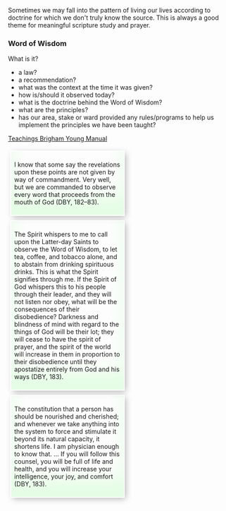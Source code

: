 <div style="display:none">
/Users/dcvezzani/Dropbox/journal/current/20210905-word-of-wisdom.md
To view formatted in Chrome browser, use extension: https://chrome.google.com/webstore/detail/markdown-viewer/ckkdlimhmcjmikdlpkmbgfkaikojcbjk
word of wisdom
</div>

<style>
  ul { list-style: inherit; }
  .container {
    display: flex;
    flex-wrap: wrap;
  }
  .container div {
    width: 48%;
    box-shadow:
         inset 0 -3em 3em rgba(0,0,0,0.1),
               0 0  0 2px rgb(255,255,255),
               0.3em 0.3em 1em rgba(0,0,0,0.3);
    margin: 0.5em;
    padding: 0.5em;
  }

  .container.quotes div, 
  .container div.quote {
    box-shadow:
         inset 0 -3em 3em rgba(0,255,0,0.1),
               0 0  0 2px rgb(255,255,255),
               0.3em 0.3em 1em rgba(0,0,0,0.3);
  }

  .container.scriptures div, 
  .container div.scripture {
    box-shadow:
         inset 0 -3em 3em rgba(0,0,255,0.1),
               0 0  0 2px rgb(255,255,255),
               0.3em 0.3em 1em rgba(0,0,0,0.3);
  }

  .block {
    flex-grow: 1;
  }
</style>



Sometimes we may fall into the pattern of living our lives according to doctrine for which we don't truly know the source.  This is always a good theme for meaningful scripture study and prayer.

### Word of Wisdom

What is it?
- a law?
- a recommendation?
- what was the context at the time it was given?
- how is/should it observed today?
- what is the doctrine behind the Word of Wisdom?
- what are the principles?
- has our area, stake or ward provided any rules/programs to help us implement the principles we have been taught?

[Teachings Brigham Young Manual](https://abn.churchofjesuschrist.org/study/manual/teachings-brigham-young/chapter-29?lang=eng)

<div class="container quotes">
<div class="">

I know that some say the revelations upon these points are not given by way of commandment. Very well, but we are commanded to observe every word that proceeds from the mouth of God (DBY, 182–83).

</div>
<div class="">

The Spirit whispers to me to call upon the Latter-day Saints to observe the Word of Wisdom, to let tea, coffee, and tobacco alone, and to abstain from drinking spirituous drinks. This is what the Spirit signifies through me. If the Spirit of God whispers this to his people through their leader, and they will not listen nor obey, what will be the consequences of their disobedience? Darkness and blindness of mind with regard to the things of God will be their lot; they will cease to have the spirit of prayer, and the spirit of the world will increase in them in proportion to their disobedience until they apostatize entirely from God and his ways (DBY, 183).

</div>
<div class="">

The constitution that a person has should be nourished and cherished; and whenever we take anything into the system to force and stimulate it beyond its natural capacity, it shortens life. I am physician enough to know that. … If you will follow this counsel, you will be full of life and health, and you will increase your intelligence, your joy, and comfort (DBY, 183).

</div>
</div>

